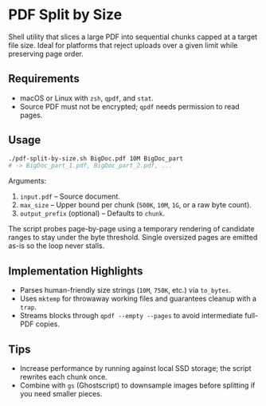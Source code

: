 # PDF Split by Size
Shell utility that slices a large PDF into sequential chunks capped at a target file size. Ideal for platforms that reject uploads over a given limit while preserving page order.

## Requirements

- macOS or Linux with `zsh`, `qpdf`, and `stat`.
- Source PDF must not be encrypted; `qpdf` needs permission to read pages.

## Usage

```bash
./pdf-split-by-size.sh BigDoc.pdf 10M BigDoc_part
# -> BigDoc_part_1.pdf, BigDoc_part_2.pdf, ...
```

Arguments:

1. `input.pdf` – Source document.
2. `max_size` – Upper bound per chunk (`500K`, `10M`, `1G`, or a raw byte count).
3. `output_prefix` (optional) – Defaults to `chunk`.

The script probes page-by-page using a temporary rendering of candidate ranges to stay under the byte threshold. Single oversized pages are emitted as-is so the loop never stalls.

## Implementation Highlights

- Parses human-friendly size strings (`10M`, `750K`, etc.) via `to_bytes`.
- Uses `mktemp` for throwaway working files and guarantees cleanup with a `trap`.
- Streams blocks through `qpdf --empty --pages` to avoid intermediate full-PDF copies.

## Tips

- Increase performance by running against local SSD storage; the script rewrites each chunk once.
- Combine with `gs` (Ghostscript) to downsample images before splitting if you need smaller pieces.
